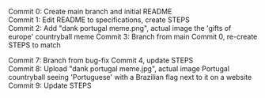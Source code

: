 Commit 0: Create main branch and initial README  
Commit 1: Edit README to specifications, create STEPS  
Commit 2: Add "dank portugal meme.png", actual image the 'gifts of europe' countryball meme
Commit 3: Branch from main Commit 0, re-create STEPS to match
  
  
  
Commit 7: Branch from bug-fix Commit 4, update STEPS  
Commit 8: Upload "dank portugal meme.jpg", actual image Portugal countryball seeing 'Portuguese' with a Brazilian flag next to it on a website  
Commit 9: Update STEPS  